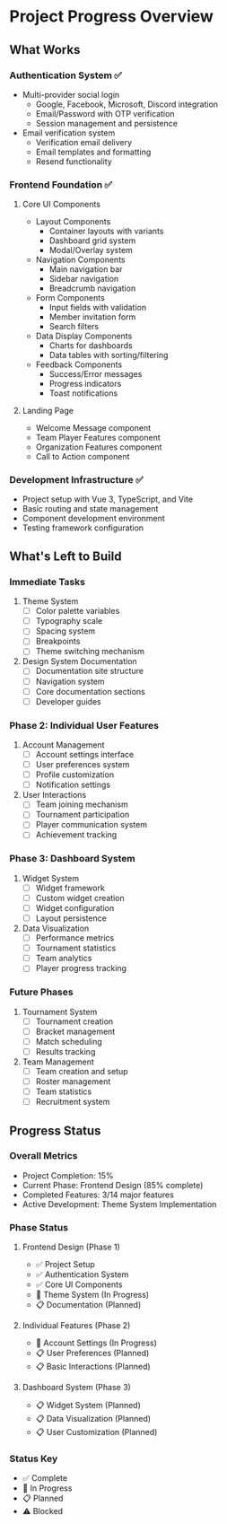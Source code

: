 # Project Progress Overview

## What Works

### Authentication System ✅
- Multi-provider social login
  - Google, Facebook, Microsoft, Discord integration
  - Email/Password with OTP verification
  - Session management and persistence
- Email verification system
  - Verification email delivery
  - Email templates and formatting
  - Resend functionality

### Frontend Foundation ✅
1. Core UI Components
   - Layout Components
     - Container layouts with variants
     - Dashboard grid system
     - Modal/Overlay system
   - Navigation Components
     - Main navigation bar
     - Sidebar navigation
     - Breadcrumb navigation
   - Form Components
     - Input fields with validation
     - Member invitation form
     - Search filters
   - Data Display Components
     - Charts for dashboards
     - Data tables with sorting/filtering
   - Feedback Components
     - Success/Error messages
     - Progress indicators
     - Toast notifications

2. Landing Page
   - Welcome Message component
   - Team Player Features component
   - Organization Features component
   - Call to Action component

### Development Infrastructure ✅
- Project setup with Vue 3, TypeScript, and Vite
- Basic routing and state management
- Component development environment
- Testing framework configuration

## What's Left to Build

### Immediate Tasks
1. Theme System
   - [ ] Color palette variables
   - [ ] Typography scale
   - [ ] Spacing system
   - [ ] Breakpoints
   - [ ] Theme switching mechanism

2. Design System Documentation
   - [ ] Documentation site structure
   - [ ] Navigation system
   - [ ] Core documentation sections
   - [ ] Developer guides

### Phase 2: Individual User Features
1. Account Management
   - [ ] Account settings interface
   - [ ] User preferences system
   - [ ] Profile customization
   - [ ] Notification settings

2. User Interactions
   - [ ] Team joining mechanism
   - [ ] Tournament participation
   - [ ] Player communication system
   - [ ] Achievement tracking

### Phase 3: Dashboard System
1. Widget System
   - [ ] Widget framework
   - [ ] Custom widget creation
   - [ ] Widget configuration
   - [ ] Layout persistence

2. Data Visualization
   - [ ] Performance metrics
   - [ ] Tournament statistics
   - [ ] Team analytics
   - [ ] Player progress tracking

### Future Phases
1. Tournament System
   - [ ] Tournament creation
   - [ ] Bracket management
   - [ ] Match scheduling
   - [ ] Results tracking

2. Team Management
   - [ ] Team creation and setup
   - [ ] Roster management
   - [ ] Team statistics
   - [ ] Recruitment system

## Progress Status

### Overall Metrics
- Project Completion: 15%
- Current Phase: Frontend Design (85% complete)
- Completed Features: 3/14 major features
- Active Development: Theme System Implementation

### Phase Status
1. Frontend Design (Phase 1)
   - ✅ Project Setup
   - ✅ Authentication System
   - ✅ Core UI Components
   - 🚧 Theme System (In Progress)
   - 📋 Documentation (Planned)

2. Individual Features (Phase 2)
   - 🚧 Account Settings (In Progress)
   - 📋 User Preferences (Planned)
   - 📋 Basic Interactions (Planned)

3. Dashboard System (Phase 3)
   - 📋 Widget System (Planned)
   - 📋 Data Visualization (Planned)
   - 📋 User Customization (Planned)

### Status Key
- ✅ Complete
- 🚧 In Progress
- 📋 Planned
- ⚠️ Blocked
